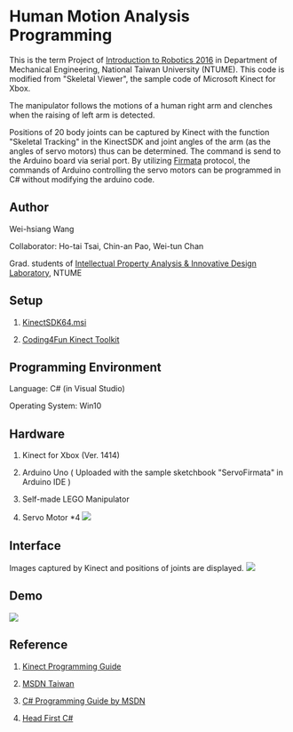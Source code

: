 # Human Motion Analysis Programming



This is the term Project of [Introduction to Robotics 2016](https://nol.ntu.edu.tw/nol/coursesearch/print_table.php?course_id=522%20U1290&class=&dpt_code=5220&ser_no=50327&semester=105-1&lang=EN) in Department of Mechanical Engineering, National Taiwan University (NTUME). This code is modified from "Skeletal Viewer", the sample code of Microsoft Kinect for Xbox.

The manipulator follows the motions of a human right arm and clenches when the raising of left arm is detected.  

Positions of 20 body joints can be captured by Kinect with the function "Skeletal Tracking" in the KinectSDK and joint angles of the arm (as the angles of servo motors) thus can be determined. The command is send to the Arduino board via serial port. By utilizing [Firmata](http://www.firmata.org/wiki/Main_Page) protocol, the commands of Arduino controlling the servo motors can be programmed in C# without modifying the arduino code. 

## Author
Wei-hsiang Wang

Collaborator: Ho-tai Tsai, Chin-an Pao, Wei-tun Chan

Grad. students of [Intellectual Property Analysis & Innovative Design Laboratory](http://iaid.me.ntu.edu.tw/), NTUME

## Setup
1. [KinectSDK64.msi](https://github.com/atosorigin/Kinect/blob/master/lib/Third%20Party/Microsoft%20Kinect%20SDK/KinectSDK64.msi)

2. [Coding4Fun Kinect Toolkit](https://c4fkinect.codeplex.com/releases/view/68333)

## Programming Environment
Language: C# (in Visual Studio)

Operating System: Win10

## Hardware
1. Kinect for Xbox (Ver. 1414)

2. Arduino Uno ( Uploaded with the sample sketchbook "ServoFirmata" in Arduino IDE )

3. Self-made LEGO Manipulator

4. Servo Motor *4
![](/image/1.jpg) 

## Interface 
Images captured by Kinect and positions of joints are displayed.
![](/image/3.gif) 

## Demo
![](/image/123.gif) 

## Reference
1. [Kinect Programming Guide](http://research.microsoft.com/en-us/um/redmond/projects/kinectsdk/docs/ProgrammingGuide_KinectSDK.pdf)

2. [MSDN Taiwan](https://www.youtube.com/user/TWDevelopGirl/search?query=kinect)

3. [C# Programming Guide by MSDN](https://msdn.microsoft.com/en-us/library/67ef8sbd.aspx)

4. [Head First C#](http://shop.oreilly.com/product/0636920027812.do)
